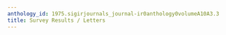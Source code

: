 ```yaml
---
anthology_id: 1975.sigirjournals_journal-ir0anthology0volumeA10A3.3
title: Survey Results / Letters
---
```

